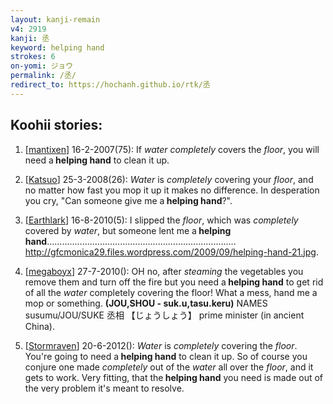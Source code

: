 ```yaml
---
layout: kanji-remain
v4: 2919
kanji: 丞
keyword: helping hand
strokes: 6
on-yomi: ジョウ
permalink: /丞/
redirect_to: https://hochanh.github.io/rtk/丞
---
```


## Koohii stories: 

1) [<a href="http://kanji.koohii.com/profile/mantixen">mantixen</a>] 16-2-2007(75): If <em>water completely</em> covers the <em>floor</em>, you will need a<strong> helping hand</strong> to clean it up.

2) [<a href="http://kanji.koohii.com/profile/Katsuo">Katsuo</a>] 25-3-2008(26): <em>Water</em> is <em>completely</em> covering your <em>floor</em>, and no matter how fast you mop it up it makes no difference. In desperation you cry, &quot;Can someone give me a<strong> helping hand</strong>?&quot;.

3) [<a href="http://kanji.koohii.com/profile/Earthlark">Earthlark</a>] 16-8-2010(5): I slipped the <em>floor</em>, which was <em>completely</em> covered by <em>water</em>, but someone lent me a<strong> helping hand</strong>........................................................................... <a href="http://gfcmonica29.files.wordpress.com/2009/09/helping-hand-21.jpg">http://gfcmonica29.files.wordpress.com/2009/09/helping-hand-21.jpg</a>.

4) [<a href="http://kanji.koohii.com/profile/megaboyx">megaboyx</a>] 27-7-2010(): OH no, after <em>steaming</em> the vegetables you remove them and turn off the fire but you need a<strong> helping hand</strong> to get rid of all the <em>water</em> completely covering the floor! What a mess, hand me a mop or something. <strong>(JOU,SHOU - suk.u,tasu.keru)</strong> NAMES susumu/JOU/SUKE 丞相 【じょうしょう】 prime minister (in ancient China).

5) [<a href="http://kanji.koohii.com/profile/Stormraven">Stormraven</a>] 20-6-2012(): <em>Water</em> is <em>completely</em> covering the <em>floor</em>. You&#039;re going to need a<strong> helping hand</strong> to clean it up. So of course you conjure one made <em>completely</em> out of the <em>water</em> all over the <em>floor</em>, and it gets to work. Very fitting, that the<strong> helping hand</strong> you need is made out of the very problem it&#039;s meant to resolve.

